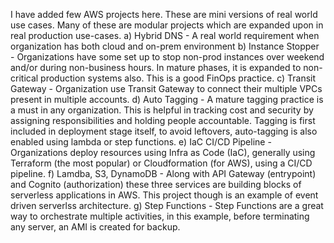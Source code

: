 I have added few AWS projects here. These are mini versions of real world use cases. Many of these are modular projects which are expanded upon in real production use-cases.
a) Hybrid DNS - A real world requirement when organization has both cloud and on-prem environment
b) Instance Stopper - Organizations have some set up to stop non-prod instances over weekend and/or during non-business hours. In mature phases, it is expanded to non-critical production systems also. This is a good FinOps practice.
c) Transit Gateway - Organization use Transit Gateway to connect their multiple VPCs present in multiple accounts. 
d) Auto Tagging - A mature tagging practice is a must in any organization. This is helpful in tracking cost and security by assigning responsibilities and holding people accountable. Tagging is first included in deployment stage itself, to avoid leftovers, auto-tagging is also enabled using lambda or step functions.
e) IaC CI/CD Pipeline - Organizations deploy resources using Infra as Code (IaC), generally using Terraform (the most popular) or Cloudformation (for AWS), using a CI/CD pipeline.
f) Lamdba, S3, DynamoDB - Along with API Gateway (entrypoint) and Cognito (authorization) these three services are building blocks of serverless applications in AWS. This project though is an example of event driven serverlss architecture.
g) Step Functions - Step Functions are a great way to orchestrate multiple activities, in this example, before terminating any server, an AMI is created for backup. 
